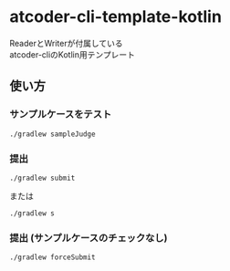# atcoder-cli-template-kotlin

ReaderとWriterが付属している  
atcoder-cliのKotlin用テンプレート

## 使い方

### サンプルケースをテスト
```
./gradlew sampleJudge
```

### 提出
```
./gradlew submit
```
または
```
./gradlew s
```

### 提出 (サンプルケースのチェックなし)

```
./gradlew forceSubmit
```